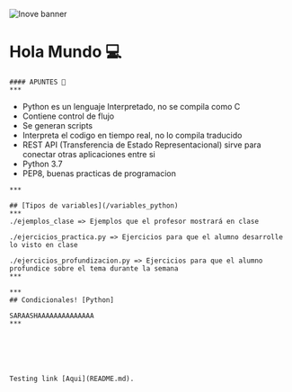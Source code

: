 ![Inove banner](inove.jpg)

# Hola Mundo 💻

```
#### APUNTES 📄
***
```
- Python es un lenguaje Interpretado, no se compila como C
- Contiene control de flujo
- Se generan scripts
- Interpreta el codigo en tiempo real, no lo compila traducido
- REST API (Transferencia de Estado Representacional) sirve para conectar otras aplicaciones entre si
- Python 3.7
- PEP8, buenas practicas de programacion

```
***

## [Tipos de variables](/variables_python)
***
./ejemplos_clase => Ejemplos que el profesor mostrará en clase  

./ejercicios_practica.py => Ejercicios para que el alumno desarrolle lo visto en clase

./ejercicios_profundizacion.py => Ejercicios para que el alumno profundice sobre el tema durante la semana 
***

***
## Condicionales! [Python]

SARAASHAAAAAAAAAAAAAA
***






Testing link [Aqui](README.md).
